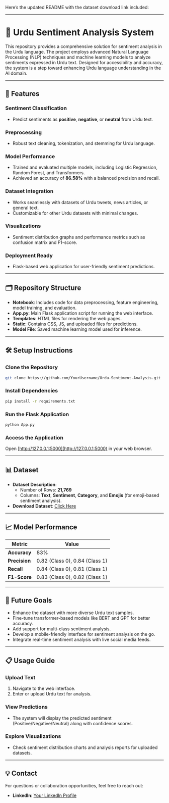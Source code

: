 Here’s the updated README with the dataset download link included:  

---

# 🌟 Urdu Sentiment Analysis System  
This repository provides a comprehensive solution for sentiment analysis in the Urdu language. The project employs advanced Natural Language Processing (NLP) techniques and machine learning models to analyze sentiments expressed in Urdu text. Designed for accessibility and accuracy, the system is a step toward enhancing Urdu language understanding in the AI domain.  

---

## 🚀 Features  

### Sentiment Classification  
- Predict sentiments as **positive**, **negative**, or **neutral** from Urdu text.  

### Preprocessing  
- Robust text cleaning, tokenization, and stemming for Urdu language.  

### Model Performance  
- Trained and evaluated multiple models, including Logistic Regression, Random Forest, and Transformers.  
- Achieved an accuracy of **86.58%** with a balanced precision and recall.  

### Dataset Integration  
- Works seamlessly with datasets of Urdu tweets, news articles, or general text.  
- Customizable for other Urdu datasets with minimal changes.  

### Visualizations  
- Sentiment distribution graphs and performance metrics such as confusion matrix and F1-score.  

### Deployment Ready  
- Flask-based web application for user-friendly sentiment predictions.  

---

## 🗂️ Repository Structure  

- **Notebook**: Includes code for data preprocessing, feature engineering, model training, and evaluation.  
- **App.py**: Main Flask application script for running the web interface.  
- **Templates**: HTML files for rendering the web pages.  
- **Static**: Contains CSS, JS, and uploaded files for predictions.  
- **Model File**: Saved machine learning model used for inference.   

---

## 🛠️ Setup Instructions  

### Clone the Repository  
```bash  
git clone https://github.com/YourUsername/Urdu-Sentiment-Analysis.git  
```  

### Install Dependencies  
```bash  
pip install -r requirements.txt  
```  

### Run the Flask Application  
```bash  
python App.py  
```  

### Access the Application  
Open [http://127.0.0.1:5000](http://127.0.0.1:5000) in your web browser.  

---

## 📊 Dataset  
- **Dataset Description**:  
  - Number of Rows: **21,769**  
  - Columns: **Text**, **Sentiment**, **Category**, and **Emojis** (for emoji-based sentiment analysis).  
- **Download Dataset**: [Click Here](https://data.mendeley.com/datasets/rz3xg97rm5/1)  

---

## 📈 Model Performance  

| Metric         | Value       |  
|----------------|-------------|  
| **Accuracy**   | 83%      |  
| **Precision**  | 0.82 (Class 0), 0.84 (Class 1) |  
| **Recall**     | 0.84 (Class 0), 0.81 (Class 1)        |  
| **F1-Score**   | 0.83 (Class 0), 0.82 (Class 1)        |  

---

## 🎯 Future Goals  

- Enhance the dataset with more diverse Urdu text samples.  
- Fine-tune transformer-based models like BERT and GPT for better accuracy.  
- Add support for multi-class sentiment analysis.  
- Develop a mobile-friendly interface for sentiment analysis on the go.  
- Integrate real-time sentiment analysis with live social media feeds.  

---

## 📋 Usage Guide  

### Upload Text  
1. Navigate to the web interface.  
2. Enter or upload Urdu text for analysis.  

### View Predictions  
- The system will display the predicted sentiment (Positive/Negative/Neutral) along with confidence scores.  

### Explore Visualizations  
- Check sentiment distribution charts and analysis reports for uploaded datasets.  

---

## 💡 Contact  

For questions or collaboration opportunities, feel free to reach out:  
 
- **LinkedIn**: [Your LinkedIn Profile](www.linkedin.com/in/jaweria-asif-khan-55b931244)   

